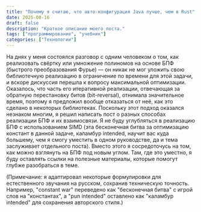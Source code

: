 ```yaml
---
title: "Почему я считаю, что авто-конфигурация Java лучше, чем в Rust"
date: 2025-08-16
draft: false
description: "Краткое описание моего поста."
tags: ["программирование", "учебник"]
categories: ["Технологии"]
---
```

На днях у меня состоялся разговор с одним человеком о том, как реализовать свёртку или умножение полиномов на основе БПФ (быстрого преобразования Фурье) — он никак не мог уложить свою библиотечную реализацию в ограничение по времени для этой задачи, и вскоре дискуссия перешла к вопросу максимальной оптимизации. Оказалось, что часть его итеративной реализации, отвечающая за обратную перестановку битов (bit-reversal), отнимала значительное время, поэтому я предложил вообще отказаться от неё, как это сделано в некоторых библиотеках. Поскольку этот подход оказался незнаком многим, я решил написать пост о разных способах реализации БПФ и их взаимосвязи. Я не буду углубляться в реализацию БПФ с использованием SIMD (эта бесконечная битва за оптимизацию констант в данной задаче, каламбур intended, научит вас куда большему, чем я смогу уместить в одном руководстве, да и тема заслуживает отдельного поста). Вместо этого я сосредоточусь на том, как можно взглянуть на БПФ под новым углом. Там, где это уместно, я буду оставлять ссылки на полезные материалы, которые помогут глубже разобраться в теме.

(Примечание: я адаптировал некоторые формулировки для естественного звучания на русском, сохранив техническую точность. Например, "constant war" переведено как "бесконечная битва" с игрой слов на "константах", а "pun intended" оставлено как "каламбур intended" для сохранения авторского стиля.)
